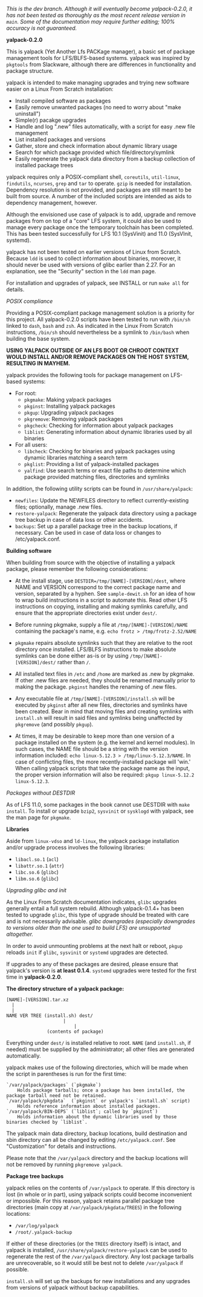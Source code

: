 *This is the dev branch. Although it will eventually become yalpack-0.2.0, it has not been tested as thoroughly as the most recent release version in `main`. Some of the documentation may require further editing; 100% accuracy is not guaranteed.*

**yalpack-0.2.0**

This is yalpack (Yet Another Lfs PACKage manager), a basic set of package management tools for LFS/BLFS-based systems. yalpack was inspired by `pkgtools` from Slackware, although there are differences in functionality and package structure.

yalpack is intended to make managing upgrades and trying new software easier on a Linux From Scratch installation: 
* Install compiled software as packages
* Easily remove unwanted packages (no need to worry about "make uninstall")
* Simple(r) pacakge upgrades
* Handle and log ".new" files automatically, with a script for easy .new file management
* List installed packages and versions
* Gather, store and check information about dynamic library usage
* Search for which package provided which file/directory/symlink
* Easily regenerate the yalpack data directory from a backup collection of installed package trees

yalpack requires only a POSIX-compliant shell, `coreutils`, `util-linux`, `findutils`, `ncurses`, `grep` and `tar` to operate. `gzip` is needed for installation. Dependency resolution is not provided, and packages are still meant to be built from source. A number of the included scripts are intended as aids to dependency management, however.

Although the envisioned use case of yalpack is to add, upgrade and remove packages from on top of a "core" LFS system, it could also be used to manage every package once the temporary toolchain has been completed. This has been tested successfully for LFS 10.1 (SysVinit) and 11.0 (SysVInit, systemd).

yalpack has not been tested on earlier versions of Linux from Scratch. Because `ldd` is used to collect information about binaries, moreover, it should never be used with versions of glibc earlier than 2.27. For an explanation, see the "Security" section in the `ldd` man page.

For installation and upgrades of yalpack, see INSTALL or run `make all` for details.

*POSIX compliance*

Providing a POSIX-compliant package management solution is a priority for this project. All yalpack-0.2.0 scripts have been tested to run with `/bin/sh` linked to `dash`, `bash` and `zsh`. As indicated in the Linux From Scratch instructions, `/bin/sh` should nevertheless be a symlink to `/bin/bash` when building the base system.

**USING YALPACK OUTSIDE OF AN LFS BOOT OR CHROOT CONTEXT WOULD INSTALL AND/OR REMOVE PACKAGES ON THE HOST SYSTEM, RESULTING IN MAYHEM.**

yalpack provides the following tools for package management on LFS-based systems:
* For root:
	* `pkgmake`: Making yalpack packages
	* `pkginst`: Installing yalpack packages
	* `pkgup`: Upgrading yalpack packages
	* `pkgremove`: Removing yalpack packages
	* `pkgcheck`: Checking for information about yalpack packages
	* `liblist`: Generating information about dynamic libraries used by all binaries
* For all users:
	* `libcheck`: Checking for binaries and yalpack packages using dynamic libraries matching a search term
	* `pkglist`: Providing a list of yalpack-installed packages
	* `yalfind`: Use search terms or exact file paths to determine which package provided matching files, directories and symlinks

In addition, the following utility scripts can be found in `/usr/share/yalpack`:
* `newfiles`: Update the NEWFILES directory to reflect currently-existing files; optionally, manage .new files.
* `restore-yalpack`: Regenerate the yalpack data directory using a package tree backup in case of data loss or other accidents.
* `backups`: Set up a parallel package tree in the backup locations, if necessary. Can be used in case of data loss or changes to /etc/yalpack.conf.

**Building software**

When building from source with the objective of installing a yalpack package, please remember the following considerations:

* At the install stage, use `DESTDIR=/tmp/[NAME]-[VERSION]/dest`, where NAME and VERSION correspond to the correct package name and version, separated by a hyphen. See `sample-dewit.sh` for an idea of how to wrap build instructions in a script to automate this. Read other LFS instructions on copying, installing and making symlinks carefully, and ensure that the appropriate directories exist under `dest/`. 
	
* Before running pkgmake, supply a file at `/tmp/[NAME]-[VERSION]/NAME` containing the package's name, e.g. `echo frotz > /tmp/frotz-2.52/NAME`
	
* `pkgmake` repairs absolute symlinks such that they are relative to the root directory once installed. LFS/BLFS instructions to make absolute symlinks can be done either as-is or by using `/tmp/[NAME]-[VERSION]/dest/` rather than `/`.

* All installed text files in `/etc` and `/home` are marked as .new by pkgmake. If other .new files are needed, they should be renamed manually prior to making the package. `pkginst` handles the renaming of .new files.

* Any executable file at `/tmp/[NAME]-[VERSION]/install.sh` will be executed by `pkginst` after all new files, directories and symlinks have been created. Bear in mind that moving files and creating symlinks with `install.sh` will result in said files and symlinks being unaffected by `pkgremove` (and possibly `pkgup`).

* At times, it may be desirable to keep more than one version of a package installed on the system (e.g. the kernel and kernel modules). In such cases, the NAME file should be a string with the version information included: `echo linux-5.12.3 > /tmp/linux-5.12.3/NAME`. In case of conflicting files, the more recently-installed package will 'win.' When calling yalpack scripts that take the package name as the input, the proper version information will also be required: `pkgup linux-5.12.2 linux-5.12.3`.

*Packages without DESTDIR*

As of LFS 11.0, some packages in the book cannot use DESTDIR with `make install`. To install or upgrade `bzip2`, `sysvinit` or `sysklogd` with yalpack, see the man page for `pkgmake`.

**Libraries**

Aside from `linux-vdso` and `ld-linux`, the yalpack package installation and/or upgrade process involves the following libraries:

* `libacl.so.1`	(`acl`)
* `libattr.so.1`	(`attr`)
* `libc.so.6` 	(`glibc`)
* `libm.so.6`	(`glibc`)

*Upgrading glibc and init*

As the Linux From Scratch documentation indicates, `glibc` upgrades generally entail a full system rebuild. Although yalpack-0.1.4+ has been tested to upgrade `glibc`, this type of upgrade should be treated with care and is not necessarily advisable. *glibc downgrades (especially downgrades to versions older than the one used to build LFS) are unsupported altogether.*

In order to avoid unmounting problems at the next halt or reboot, `pkgup` reloads `init` if `glibc`, `sysvinit` or `systemd` upgrades are detected.

If upgrades to any of these packages are desired, please ensure that yalpack's version is **at least 0.1.4**. `systemd` upgrades were tested for the first time in **yalpack-0.2.0**.

**The directory structure of a yalpack package:**

	[NAME]-[VERSION].tar.xz
 	  |
	  |
	NAME VER TREE (install.sh) dest/
		     		     |
		                     |
				   (contents of package)

Everything under `dest/` is installed relative to root. `NAME` (and `install.sh`, if needed) must be supplied by the administrator; all other files are generated automatically.

yalpack makes use of the following directories, which will be made when the script in parentheses is run for the first time:

	`/var/yalpack/packages`	(`pkgmake`)
		Holds package tarballs; once a package has been installed, the package tarball need not be retained.
	`/var/yalpack/pkgdata`	(`pkginst` or yalpack's `install.sh` script)
		Holds reference information about installed packages.
	`/var/yalpack/BIN-DEPS`	(`liblist`; called by `pkginst`)
		Holds information about the dynamic libraries used by those binaries checked by `liblist`.

The yalpack main data directory, backup locations, build destination and sbin directory can all be changed by editing `/etc/yalpack.conf`. See "Customization" for details and instructions. 

Please note that the `/var/yalpack` directory and the backup locations will not be removed by running `pkgremove yalpack`.

**Package tree backups**

yalpack relies on the contents of `/var/yalpack` to operate. If this directory is lost (in whole or in part), using yalpack scripts could become inconvenient or impossible. For this reason, yalpack retains parallel package tree directories (main copy at `/var/yalpack/pkgdata/TREES`) in the following locations:

* `/var/log/yalpack`
* `/root/.yalpack-backup`

If either of these directories (or the `TREES` directory itself) is intact, and yalpack is installed, `/usr/share/yalpack/restore-yalpack` can be used to regenerate the rest of the `/var/yalpack` directory. Any lost package tarballs are unrecoverable, so it would still be best not to delete `/var/yalpack` if possible.

`install.sh` will set up the backups for new installations and any upgrades from versions of yalpack without backup capabilities.
